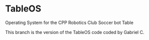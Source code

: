 # TableOS
Operating System for the CPP Robotics Club Soccer bot Table

This branch is the version of the TableOS code coded by Gabriel C.

